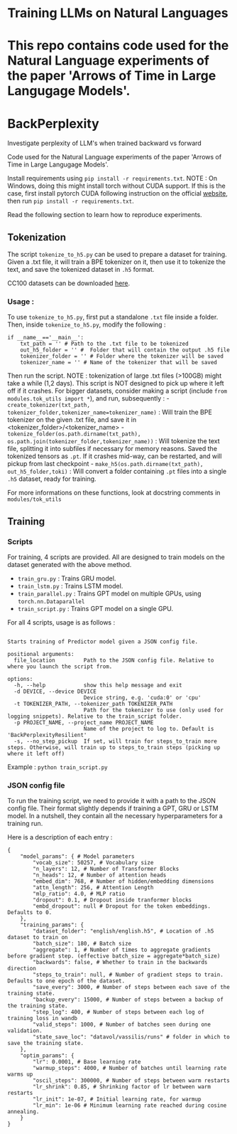 
# Training LLMs on Natural Languages
This repo contains code used for the Natural Language experiments of the paper 'Arrows of Time in Large Langugage Models'.
=======
# BackPerplexity
Investigate perplexity of LLM's when trained backward vs forward


Code used for the Natural Language experiments of the paper 'Arrows of Time in Large Langugage Models'.

Install requirements using `pip install -r requirements.txt`.
NOTE : On Windows, doing this might install torch without CUDA support. If this is the case, first install pytorch CUDA following instruction on the official [website](https://pytorch.org/), then run `pip install -r requirements.txt`.

Read the following section to learn how to reproduce experiments.

## Tokenization
The script `tokenize_to_h5.py` can be used to prepare a dataset for training. Given a .txt file, it will train a BPE tokenizer on it, then use it to tokenize the text, and save the tokenized dataset in `.h5` format.

CC100 datasets can be downloaded [here](https://data.statmt.org/cc-100/). 
### Usage :
To use `tokenize_to_h5.py`, first put a standalone `.txt` file inside a folder. Then, inside `tokenize_to_h5.py`, modify the following :
``` 
if __name__=='__main__':
    txt_path = '' # Path to the .txt file to be tokenized
    out_h5_folder = '' #  Folder that will contain the output .h5 file
    tokenizer_folder = '' # Folder where the tokenizer will be saved
    tokenizer_name = '' # Name of the tokenizer that will be saved
```

Then run the script. NOTE : tokenization of large .txt files (>100GB) might take a while (1,2 days). This script is NOT designed to pick up where it left off if it crashes. For bigger datasets, consider making a script (include `from modules.tok_utils import *`), and run, subsequently :
    - `create_tokenizer(txt_path, tokenizer_folder,tokenizer_name=tokenizer_name)` : Will train the BPE tokenizer on the given .txt file, and save it in <tokenizer_folder>/<tokenizer_name>
    - `tokenize_folder(os.path.dirname(txt_path), os.path.join(tokenizer_folder,tokenizer_name))` : Will tokenize the text file, splitting it into subfiles if necessary for memory reasons. Saved the tokenized tensors as `.pt`. If it crashes mid-way, can be restarted, and will pickup from last checkpoint
    - `make_h5(os.path.dirname(txt_path), out_h5_folder,toki)` : Will convert a folder containing `.pt` files into a single `.h5` dataset, ready for training.

For more informations on these functions, look at docstring comments in `modules/tok_utils`


## Training

### Scripts
For training, 4 scripts are provided. All are designed to train models on the dataset generated with the above method.
- `train_gru.py` : Trains GRU model.
- `train_lstm.py` : Trains LSTM model.
- `train_parallel.py` : Trains GPT model on multiple GPUs, using `torch.nn.Dataparallel`
- `train_script.py` : Trains GPT model on a single GPU.


For all 4 scripts, usage is as follows :
```usage: train_script.py [-h] [-d DEVICE] [-t TOKENIZER_PATH] [-p PROJECT_NAME] [-s] file_location

Starts training of Predictor model given a JSON config file.

positional arguments:
  file_location         Path to the JSON config file. Relative to where you launch the script from.

options:
  -h, --help            show this help message and exit
  -d DEVICE, --device DEVICE
                        Device string, e.g. 'cuda:0' or 'cpu'
  -t TOKENIZER_PATH, --tokenizer_path TOKENIZER_PATH
                        Path for the tokenizer to use (only used for logging snippets). Relative to the train_script folder.
  -p PROJECT_NAME, --project_name PROJECT_NAME
                        Name of the project to log to. Default is 'BackPerplexityResilient'
  -s, --no_step_pickup  If set, will train for steps_to_train more steps. Otherwise, will train up to steps_to_train steps (picking up where it left off)
  ```

Example :
`python train_script.py`
### JSON config file
To run the training script, we need to provide it with a path to the JSON config file. Their format slightly depends if training a GPT, GRU or LSTM model. In a nutshell, they contain all the necessary hyperparameters for a training run.

Here is a description of each entry : 

```
{
    "model_params": { # Model parameters
        "vocab_size": 50257, # Vocabulary size
        "n_layers": 12, # Number of Transformer Blocks
        "n_heads": 12, # Number of attention heads
        "embed_dim": 768, # Number of hidden/embedding dimensions
        "attn_length": 256, # Attention Length
        "mlp_ratio": 4.0, # MLP ratio
        "dropout": 0.1, # Dropout inside tranformer blocks
        "embd_dropout": null # Dropout for the token embeddings. Defaults to 0.
    },
    "training_params": { 
        "dataset_folder": "english/english.h5", # Location of .h5 dataset to train on
        "batch_size": 180, # Batch size
        "aggregate": 1, # Number of times to aggregate gradients before gradient step. (effective batch_size = aggregate*batch_size)
        "backwards": false, # Whether to train in the backwards direction
        "steps_to_train": null, # Number of gradient steps to train. Defaults to one epoch of the dataset.
        "save_every": 3000, # Number of steps between each save of the training state.
        "backup_every": 15000, # Number of steps between a backup of the training state.
        "step_log": 400, # Number of steps between each log of training loss in wandb
        "valid_steps": 1000, # Number of batches seen during one validation.
        "state_save_loc": "datavol/vassilis/runs" # folder in which to save the training state.
    },
    "optim_params": {
        "lr": 0.0001, # Base learning rate
        "warmup_steps": 4000, # Number of batches until learning rate warms up
        "oscil_steps": 300000, # Number of steps between warm restarts
        "lr_shrink": 0.85, # Shrinking factor of lr between warm restarts
        "lr_init": 1e-07, # Initial learning rate, for warmup
        "lr_min": 1e-06 # Minimum learning rate reached during cosine annealing.
    }
}
```

